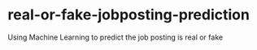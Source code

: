 # real-or-fake-jobposting-prediction
Using Machine Learning to predict the job posting is real or fake
